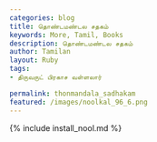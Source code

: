 ```yaml
---  
categories: blog  
title: தொண்டமண்டல சதகம்
keywords: More, Tamil, Books  
description: தொண்டமண்டல சதகம்
author: Tamilan  
layout: Ruby  
tags:     
- திருவருட் பிரகாச வள்ளலார்

permalink: thonmandala_sadhakam  
featured: /images/noolkal_96_6.png  
---  
```

{% include install_nool.md %} 

